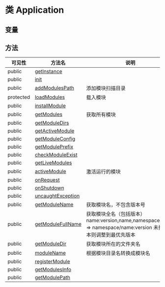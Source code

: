 #  类 Application




## 变量


## 方法


| 可见性 | 方法名 | 说明 |
|--------|-------|------|
| public|[getInstance](Application/getInstance.md) |  |
| public|[init](Application/init.md) |  |
| public|[addModulesPath](Application/addModulesPath.md) | 添加模块扫描目录  |
| protected|[loadModules](Application/loadModules.md) | 载入模块  |
| public|[installModule](Application/installModule.md) |  |
| public|[getModules](Application/getModules.md) | 获取所有模块  |
| public|[getModuleDirs](Application/getModuleDirs.md) |  |
| public|[getActiveModule](Application/getActiveModule.md) |  |
| public|[getModuleConfig](Application/getModuleConfig.md) |  |
| public|[getModulePrefix](Application/getModulePrefix.md) |  |
| public|[checkModuleExist](Application/checkModuleExist.md) |  |
| public|[getLiveModules](Application/getLiveModules.md) |  |
| public|[activeModule](Application/activeModule.md) | 激活运行的模块  |
| public|[onRequest](Application/onRequest.md) |  |
| public|[onShutdown](Application/onShutdown.md) |  |
| public|[uncaughtException](Application/uncaughtException.md) |  |
| public|[getModuleName](Application/getModuleName.md) | 获取模块名，不包含版本号  |
| public|[getModuleFullName](Application/getModuleFullName.md) | 获取模块全名（包括版本） name:version,name,namespace/name =&gt; namespace/name:version 未指定版本则调整到最优先版本  |
| public|[getModuleDir](Application/getModuleDir.md) | 获取模块所在的文件夹名  |
| public|[moduleName](Application/moduleName.md) | 根据模块目录名转换成模块名  |
| public|[registerModule](Application/registerModule.md) |  |
| public|[getModulesInfo](Application/getModulesInfo.md) |  |
| public|[getModulePath](Application/getModulePath.md) |  |
